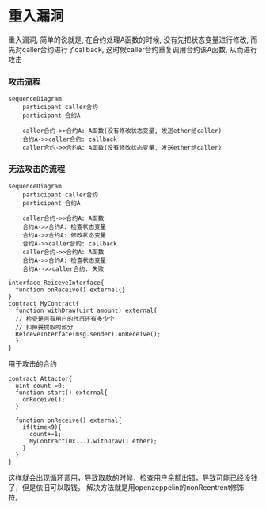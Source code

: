 # 重入漏洞

重入漏洞, 简单的说就是, 在合约处理A函数的时候, 没有先把状态变量进行修改, 而先对caller合约进行了callback, 这时候caller合约重复调用合约该A函数, 从而进行攻击


### 攻击流程

```mermaid
sequenceDiagram
    participant caller合约
    participant 合约A

    caller合约->>合约A: A函数(没有修改状态变量, 发送ether给caller)
    合约A->>caller合约: callback
    caller合约->>合约A: A函数(没有修改状态变量, 发送ether给caller)
```


### 无法攻击的流程

```mermaid
sequenceDiagram
    participant caller合约
    participant 合约A

    caller合约->>合约A: A函数
    合约A->>合约A: 检查状态变量
    合约A->>合约A: 修改状态变量
    合约A->>caller合约: callback
    caller合约->>合约A: A函数
    合约A->>合约A: 检查状态变量
    合约A-->>caller合约: 失败
```

```
interface ReiceveInterface{
  function onReceive() external{}
}
contract MyContract{
  function withDraw(uint amount) external{
  // 检查是否有用户的代币还有多少个
  // 扣掉要提取的部分
  ReiceveInterface(msg.sender).onReceive();
  }
}
```

用于攻击的合约

```
contract Attactor{
  uint count =0;
  function start() external{
    onReceive();
  }
  
  function onReceive() external{
    if(time<9){
      count+=1;
      MyContract(0x...).withDraw(1 ether);
    }
  }
}
```

这样就会出现循环调用，导致取款的时候，检查用户余额出错，导致可能已经没钱了，但是依旧可以取钱。
解决方法就是用openzeppelin的nonReentrent修饰符。
